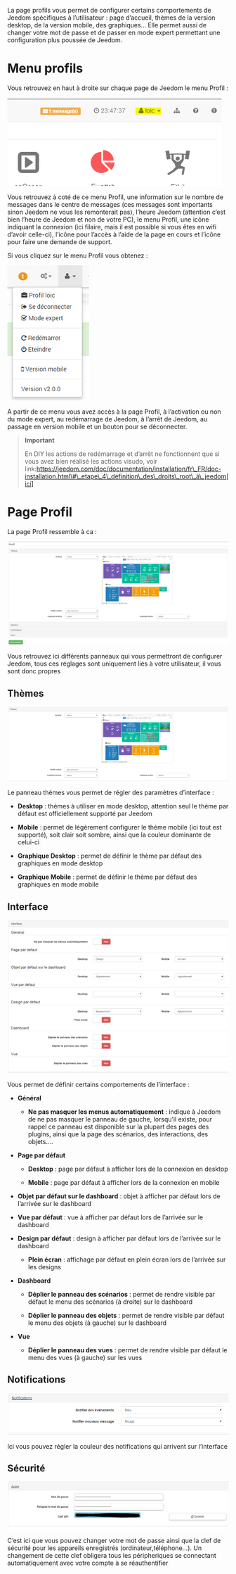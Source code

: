La page profils vous permet de configurer certains comportements de
Jeedom spécifiques à l’utilisateur : page d’accueil, thèmes de la
version desktop, de la version mobile, des graphiques… Elle permet aussi
de changer votre mot de passe et de passer en mode expert permettant une
configuration plus poussée de Jeedom.

Menu profils
============

Vous retrouvez en haut à droite sur chaque page de Jeedom le menu Profil
:

![](../images/profils1.png)

Vous retrouvez à coté de ce menu Profil, une information sur le nombre
de messages dans le centre de messages (ces messages sont importants
sinon Jeedom ne vous les remonterait pas), l’heure Jeedom (attention
c’est bien l’heure de Jeedom et non de votre PC), le menu Profil, une
icône indiquant la connexion (ici filaire, mais il est possible si vous
êtes en wifi d’avoir celle-ci), l’icône pour l’accès à l’aide de la page
en cours et l’icône pour faire une demande de support.

Si vous cliquez sur le menu Profil vous obtenez :

![](../images/profils2.png)

A partir de ce menu vous avez accès à la page Profil, à l’activation ou
non du mode expert, au redémarrage de Jeedom, à l’arrêt de Jeedom, au
passage en version mobile et un bouton pour se déconnecter.

> **Important**
>
> En DIY les actions de redémarrage et d’arrêt ne fonctionnent que si
> vous avez bien réalisé les actions visudo, voir
> link:https://jeedom.com/doc/documentation/installation/fr\_FR/doc-installation.html\#\_etape\_4\_définition\_des\_droits\_root\_à\_jeedom[ici]

Page Profil
===========

La page Profil ressemble à ca :

![](../images/profils3.png)

Vous retrouvez ici différents panneaux qui vous permettront de
configurer Jeedom, tous ces réglages sont uniquement liés à votre
utilisateur, il vous sont donc propres

Thèmes
------

![](../images/profils4.png)

Le panneau thèmes vous permet de régler des paramètres d’interface :

-   **Desktop** : thèmes à utiliser en mode desktop, attention seul le
    thème par défaut est officiellement supporté par Jeedom

-   **Mobile** : permet de légèrement configurer le thème mobile (ici
    tout est supporté), soit clair soit sombre, ainsi que la couleur
    dominante de celui-ci

-   **Graphique Desktop** : permet de définir le thème par défaut des
    graphiques en mode desktop

-   **Graphique Mobile** : permet de définir le thème par défaut des
    graphiques en mode mobile

Interface
---------

![](../images/profils5.png)

Vous permet de définir certains comportements de l’interface :

-   **Général**

    -   **Ne pas masquer les menus automatiquement** : indique à Jeedom
        de ne pas masquer le panneau de gauche, lorsqu’il existe, pour
        rappel ce panneau est disponible sur la plupart des pages des
        plugins, ainsi que la page des scénarios, des interactions, des
        objets….

-   **Page par défaut**

    -   **Desktop** : page par défaut à afficher lors de la connexion en
        desktop

    -   **Mobile** : page par défaut à afficher lors de la connexion en
        mobile

-   **Objet par défaut sur le dashboard** : objet à afficher par défaut
    lors de l’arrivée sur le dashboard

-   **Vue par défaut** : vue à afficher par défaut lors de l’arrivée sur
    le dashboard

-   **Design par défaut** : design à afficher par défaut lors de
    l’arrivée sur le dashboard

    -   **Plein écran** : affichage par défaut en plein écran lors de
        l’arrivée sur les designs

-   **Dashboard**

    -   **Déplier le panneau des scénarios** : permet de rendre visible
        par défaut le menu des scénarios (à droite) sur le dashboard

    -   **Déplier le panneau des objets** : permet de rendre visible par
        défaut le menu des objets (à gauche) sur le dashboard

-   **Vue**

    -   **Déplier le panneau des vues** : permet de rendre visible par
        défaut le menu des vues (à gauche) sur les vues

Notifications
-------------

![](../images/profils6.png)

Ici vous pouvez régler la couleur des notifications qui arrivent sur
l’interface

Sécurité
--------

![](../images/profils7.png)

C’est ici que vous pouvez changer votre mot de passe ainsi que la clef
de sécurité pour les appareils enregistrés (ordinateur,téléphone…). Un
changement de cette clef obligera tous les péripheriques se connectant
automatiquement avec votre compte à se réauthentifier

